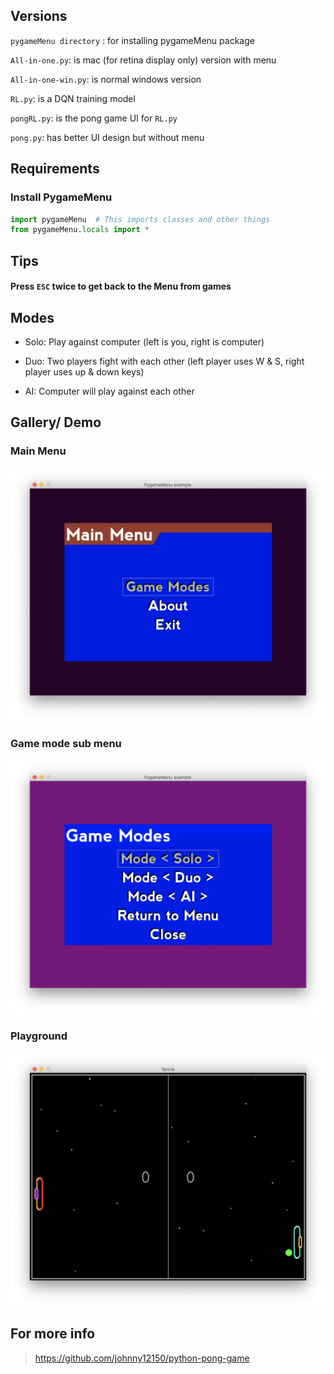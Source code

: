 ## Versions

`pygameMenu directory` : for installing pygameMenu package

`All-in-one.py`: is mac (for retina display only) version with menu

`All-in-one-win.py`: is normal windows version

`RL.py`: is a DQN training model

`pongRL.py`: is the pong game UI for `RL.py` 

`pong.py`: has better UI design but without menu

## Requirements

### Install PygameMenu

```python
import pygameMenu  # This imports classes and other things
from pygameMenu.locals import *
```

## Tips

#### Press `ESC` twice to get back to the Menu from games

## Modes

* Solo: Play against computer (left is you, right is computer)

* Duo: Two players fight with each other (left player uses W & S, right player uses up & down keys)

* AI: Computer will play against each other

## Gallery/ Demo

### Main Menu

![19](docs/19.png)

### Game mode sub menu

![24](docs/24.png)

### Playground

![41](docs/41.png)

## For more info

> https://github.com/johnny12150/python-pong-game
